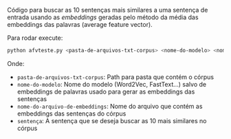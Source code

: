 Código para buscar as 10 sentenças mais similares a uma sentença de entrada usando as *embeddings* geradas pelo método da média das embeddings das palavras (average feature vector). 

Para rodar execute:
```bash
python afvteste.py <pasta-de-arquivos-txt-corpus> <nome-do-modelo> <nome-do-arquivo-de-embeddings> <sentença>
```
Onde:
- `pasta-de-arquivos-txt-corpus`: Path para pasta que contém o córpus
- `nome-do-modelo`: Nome do modelo (Word2Vec, FastText...) salvo de embeddings de palavras usado para gerar as embeddings das sentenças
- `nome-do-arquivo-de-embeddings`: Nome do arquivo que contém as embeddings das sentenças do córpus
- `sentença`: A sentença que se deseja buscar as 10 mais similares no córpus
